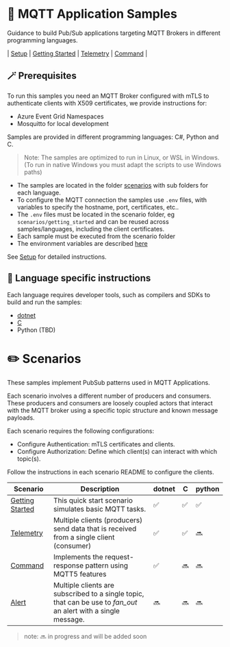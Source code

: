 # :dart: MQTT Application Samples

Guidance to build Pub/Sub applications targeting MQTT Brokers in different programming languages.

| [Setup](./Setup.md) | [Getting Started](./scenarios/getting_started/) | [Telemetry](./scenarios/telemetry/) | [Command](./scenarios/command/) |

## :magic_wand: Prerequisites

To run this samples you need an MQTT Broker configured with mTLS to authenticate clients with X509 certificates, we provide instructions for:

- Azure Event Grid Namespaces 
- Mosquitto for local development

Samples are provided in different programming languages: C#, Python and C.

> Note: The samples are optimized to run in Linux, or WSL in Windows. (To run in native Windows you must adapt the scripts to use Windows paths)

- The samples are located in the folder [scenarios](./scenarios/) with sub folders for each language.
- To configure the MQTT connection the samples use `.env` files, with variables to specify the hostname, port, certificates, etc.. 
- The `.env` files must be located in the scenario folder, eg `scenarios/getting_started` and can be reused across samples/languages, including the client certificates.
- Each sample must be executed from the scenario folder
- The environment variables are described [here](./mqttclients/README.md)

See [Setup](./Setup.md) for detailed instructions.

## :book: Language specific instructions

Each language requires developer tools, such as compilers and SDKs to build and run the samples:

- [dotnet](./mqttclients/dotnet/README.md)
- [C](./mqttclients/c/README.md)
- Python (TBD)

# :pencil2: Scenarios

These samples implement PubSub patterns used in MQTT Applications.

Each scenario involves a different number of producers and consumers. These producers and consumers are loosely coupled actors that interact with the MQTT broker using a specific topic structure and known message payloads.

Each scenario requires the following configurations:

- Configure Authentication: mTLS certificates and clients.
- Configure Authorization: Define which client(s) can interact with which topic(s).

Follow the instructions in each scenario README to configure the clients.

| Scenario | Description | dotnet | C | python |
| -------- | ------------|--------|---|------- |
| [Getting Started](./scenarios/getting_started/) | This quick start scenario simulates basic MQTT tasks.| :white_check_mark:|:white_check_mark:|:white_check_mark:|
| [Telemetry](./scenarios/telemetry/)  | Multiple clients (producers) send data that is received from a single client (consumer) | :white_check_mark:|:white_check_mark:|:soon:|
| [Command](./scenarios/command/)  | Implements the request-response pattern using MQTT5 features  | :white_check_mark:|:soon:|:soon:|
| [Alert](./scenarios/alert/)  | Multiple clients are subscribed to a single topic, that can be use to _fan_out_ an alert with a single message.  | :soon:|:soon:|:soon:|

>note: :soon: in progress and will be added soon